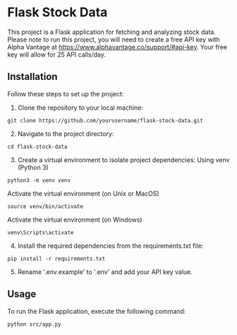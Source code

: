 # Flask Stock Data

This project is a Flask application for fetching and analyzing stock data. Please note to run this project, you will need to create a free API key with Alpha Vantage at https://www.alphavantage.co/support/#api-key. Your free key will allow for 25 API calls/day.

## Installation

Follow these steps to set up the project:

1. Clone the repository to your local machine:

```
git clone https://github.com/yourusername/flask-stock-data.git
```

2. Navigate to the project directory:

```
cd flask-stock-data
```

3. Create a virtual environment to isolate project dependencies:
   Using venv (Python 3)

```
python3 -m venv venv
```

Activate the virtual environment (on Unix or MacOS)

```
source venv/bin/activate
```

Activate the virtual environment (on Windows)

```
venv\Scripts\activate
```

4. Install the required dependencies from the requirements.txt file:

```
pip install -r requirements.txt
```

5. Rename '.env.example' to '.env' and add your API key value.

## Usage

To run the Flask application, execute the following command:

```
python src/app.py
```
